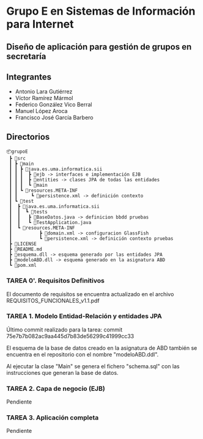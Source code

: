 # Grupo E en Sistemas de Información para Internet

## Diseño de aplicación para gestión de grupos en secretaría

## Integrantes
-   Antonio Lara Gutiérrez
-   Víctor Ramírez Mármol
-   Federico González Vico Berral
-   Manuel López Aroca
-   Francisco José García Barbero

## Directorios
```
📦grupoE
 ┣ 📂src
 ┃ ┣ 📂main
 ┃ ┃ ┣ 📂java.es.uma.informatica.sii
 ┃ ┃ ┃	┣ 📂ejb -> interfaces e implementación EJB
 ┃ ┃ ┃	┣ 📂entities -> clases JPA de todas las entidades
 ┃ ┃ ┃	┗ 📂main
 ┃ ┃ ┗ 📂resources.META-INF
 ┃ ┃	 ┗ 📜persistence.xml -> definición contexto
 ┃ ┗ 📂test
 ┃	┣ 📂java.es.uma.informatica.sii
 ┃ 	┃  ┗ 📂tests
 ┃	┃	┣ 📜BaseDatos.java -> definicion bbdd pruebas
 ┃	┃	┗ 📜TestApplication.java
 ┃	┗ 📂resources.META-INF
 ┃          ┣ 📜domain.xml -> configuracion GlassFish
 ┃          ┗ 📜persistence.xml -> definición contexto pruebas
 ┣ 📜LICENSE
 ┣ 📜README.md
 ┣ 📜esquema.dll -> esquema generado por las entidades JPA
 ┣ 📜modeloABD.dll -> esquema generado en la asignatura ABD
 ┗ 📜pom.xml
 ```
 
### TAREA 0'. Requisitos Definitivos
El documento de requisitos se encuentra actualizado en el archivo REQUISITOS_FUNCIONALES_v1.1.pdf

### TAREA 1. Modelo Entidad-Relación y entidades JPA
Último commit realizado para la tarea:
commit 75e7b7b082ac9aa445d7b83de56299c41999cc33

El esquema de la base de datos creado en la asignatura de ABD también se encuentra en el repositorio con el nombre "modeloABD.ddl".

Al ejecutar la clase "Main" se genera el fichero "schema.sql" con las instrucciones que generan la base de datos.

### TAREA 2. Capa de negocio (EJB)
Pendiente

### TAREA 3. Aplicación completa
Pendiente

